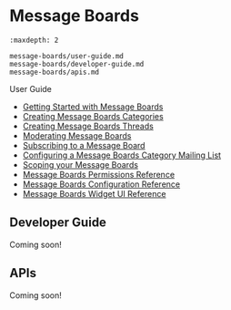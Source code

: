 # Message Boards

```{toctree}
:maxdepth: 2

message-boards/user-guide.md
message-boards/developer-guide.md
message-boards/apis.md
```

User Guide

* [Getting Started with Message Boards](.//message-boards/user-guide/getting-started-with-message-boards.md)
* [Creating Message Boards Categories](.//message-boards/user-guide/creating-message-boards-categories.md)
* [Creating Message Boards Threads](.//message-boards/user-guide/creating-message-boards-threads.md)
* [Moderating Message Boards](.//message-boards/user-guide/moderating-message-boards.md)
* [Subscribing to a Message Board](.//message-boards/user-guide/subscribing-to-a-message-board.md)
* [Configuring a Message Boards Category Mailing List](.//message-boards/user-guide/configuring-a-message-boards-category-mailing-list.md)
* [Scoping your Message Boards](.//message-boards/user-guide/scoping-your-message-boards.md)
* [Message Boards Permissions Reference](.//message-boards/user-guide/message-boards-permissions-reference.md)
* [Message Boards Configuration Reference](.//message-boards/user-guide/message-boards-configuration-reference.md)
* [Message Boards Widget UI Reference](.//message-boards/user-guide/message-boards-widget-ui-reference.md)

## Developer Guide

Coming soon!

## APIs

Coming soon!